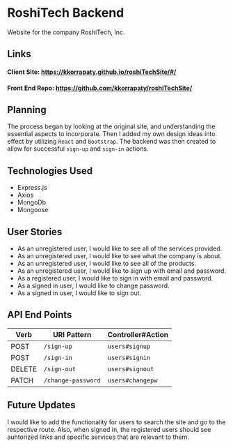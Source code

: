 # RoshiTech Backend

Website for the company RoshiTech, Inc.

## Links

#### Client Site: <https://kkorrapaty.github.io/roshiTechSite/#/>

#### Front End Repo: <https://github.com/kkorrapaty/roshiTechSite/>

## Planning

The process began by looking at the original site, and understanding the essential aspects to incorporate. Then I added my own design ideas into effect by utilizing `React` and `Bootstrap`. The backend was then created to allow for successful `sign-up` and `sign-in` actions.

## Technologies Used

-   Express.js
-   Axios
-   MongoDb
-   Mongoose

## User Stories

-   As an unregistered user, I would like to see all of the services provided.
-   As an unregistered user, I would like to see what the company is about.
-   As an unregistered user, I would like to see all of the products.
-   As an unregistered user, I would like to sign up with email and password.
-   As a registered user, I would like to sign in with email and password.
-   As a signed in user, I would like to change password.
-   As a signed in user, I would like to sign out.

## API End Points
| Verb   | URI Pattern               | Controller#Action |
|--------|---------------------------|-------------------|
| POST   | `/sign-up`                | `users#signup`    |
| POST   | `/sign-in`                | `users#signin`    |
| DELETE | `/sign-out`               | `users#signout`   |
| PATCH  | `/change-password`        | `users#changepw`  |

## Future Updates

I would like to add the functionality for users to search the site and go to the respective route. Also, when signed in, the registered users should see auhtorized links and specific services that are relevant to them.
